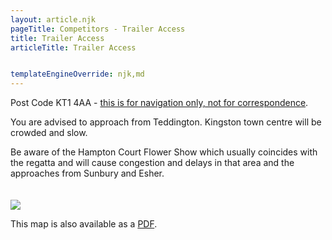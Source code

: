 ```yaml
---
layout: article.njk
pageTitle: Competitors - Trailer Access
title: Trailer Access
articleTitle: Trailer Access


templateEngineOverride: njk,md
---
```

<p>Post Code KT1 4AA - <u>this is for navigation only, not for correspondence</u>.</p>
<p>You are advised to approach from Teddington. Kingston town centre will be crowded and slow.</p>
<p>Be aware of the Hampton Court Flower Show which usually coincides with the regatta and will cause congestion and delays in that area and the approaches from Sunbury and Esher.</p>
<img src="/images/TrailerAccessMap.gif" style="margin-top:20px; max-width:100%">
<p>This map is also available as a <a href="/pdfs/KingstonRegattaTrailerMap.pdf">PDF</a>. </p>